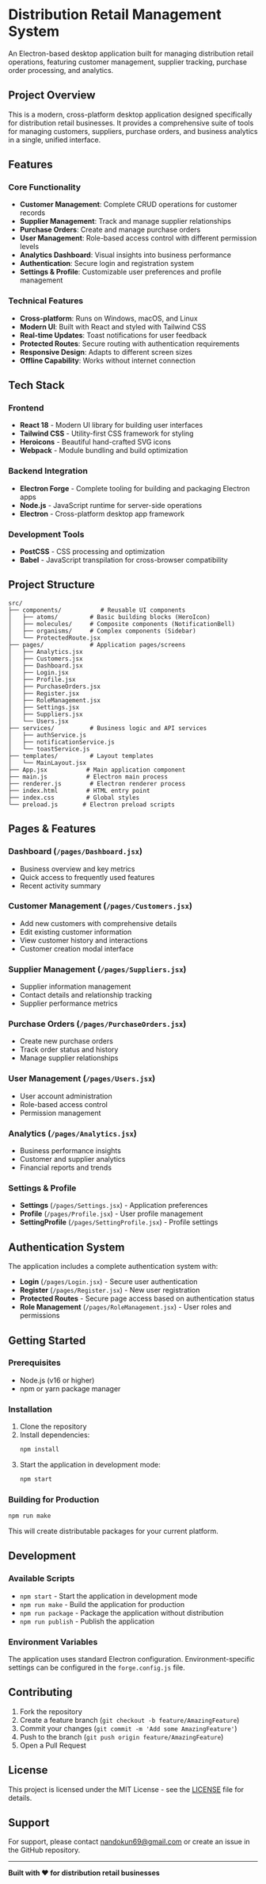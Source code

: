 # Distribution Retail Management System

An Electron-based desktop application built for managing distribution retail operations, featuring customer management, supplier tracking, purchase order processing, and analytics.

## Project Overview

This is a modern, cross-platform desktop application designed specifically for distribution retail businesses. It provides a comprehensive suite of tools for managing customers, suppliers, purchase orders, and business analytics in a single, unified interface.

## Features

### Core Functionality
- **Customer Management**: Complete CRUD operations for customer records
- **Supplier Management**: Track and manage supplier relationships
- **Purchase Orders**: Create and manage purchase orders
- **User Management**: Role-based access control with different permission levels
- **Analytics Dashboard**: Visual insights into business performance
- **Authentication**: Secure login and registration system
- **Settings & Profile**: Customizable user preferences and profile management

### Technical Features
- **Cross-platform**: Runs on Windows, macOS, and Linux
- **Modern UI**: Built with React and styled with Tailwind CSS
- **Real-time Updates**: Toast notifications for user feedback
- **Protected Routes**: Secure routing with authentication requirements
- **Responsive Design**: Adapts to different screen sizes
- **Offline Capability**: Works without internet connection

## Tech Stack

### Frontend
- **React 18** - Modern UI library for building user interfaces
- **Tailwind CSS** - Utility-first CSS framework for styling
- **Heroicons** - Beautiful hand-crafted SVG icons
- **Webpack** - Module bundling and build optimization

### Backend Integration
- **Electron Forge** - Complete tooling for building and packaging Electron apps
- **Node.js** - JavaScript runtime for server-side operations
- **Electron** - Cross-platform desktop app framework

### Development Tools
- **PostCSS** - CSS processing and optimization
- **Babel** - JavaScript transpilation for cross-browser compatibility

## Project Structure

```
src/
├── components/           # Reusable UI components
│   ├── atoms/         # Basic building blocks (HeroIcon)
│   ├── molecules/     # Composite components (NotificationBell)
│   ├── organisms/     # Complex components (Sidebar)
│   └── ProtectedRoute.jsx
├── pages/             # Application pages/screens
│   ├── Analytics.jsx
│   ├── Customers.jsx
│   ├── Dashboard.jsx
│   ├── Login.jsx
│   ├── Profile.jsx
│   ├── PurchaseOrders.jsx
│   ├── Register.jsx
│   ├── RoleManagement.jsx
│   ├── Settings.jsx
│   ├── Suppliers.jsx
│   └── Users.jsx
├── services/          # Business logic and API services
│   ├── authService.js
│   ├── notificationService.js
│   └── toastService.js
├── templates/         # Layout templates
│   └── MainLayout.jsx
├── App.jsx           # Main application component
├── main.js           # Electron main process
├── renderer.js        # Electron renderer process
├── index.html        # HTML entry point
├── index.css         # Global styles
└── preload.js       # Electron preload scripts
```

## Pages & Features

### Dashboard (`/pages/Dashboard.jsx`)
- Business overview and key metrics
- Quick access to frequently used features
- Recent activity summary

### Customer Management (`/pages/Customers.jsx`)
- Add new customers with comprehensive details
- Edit existing customer information
- View customer history and interactions
- Customer creation modal interface

### Supplier Management (`/pages/Suppliers.jsx`)
- Supplier information management
- Contact details and relationship tracking
- Supplier performance metrics

### Purchase Orders (`/pages/PurchaseOrders.jsx`)
- Create new purchase orders
- Track order status and history
- Manage supplier relationships

### User Management (`/pages/Users.jsx`)
- User account administration
- Role-based access control
- Permission management

### Analytics (`/pages/Analytics.jsx`)
- Business performance insights
- Customer and supplier analytics
- Financial reports and trends

### Settings & Profile
- **Settings** (`/pages/Settings.jsx`) - Application preferences
- **Profile** (`/pages/Profile.jsx`) - User profile management
- **SettingProfile** (`/pages/SettingProfile.jsx`) - Profile settings

## Authentication System

The application includes a complete authentication system with:
- **Login** (`/pages/Login.jsx`) - Secure user authentication
- **Register** (`/pages/Register.jsx`) - New user registration
- **Protected Routes** - Secure page access based on authentication status
- **Role Management** (`/pages/RoleManagement.jsx`) - User roles and permissions

## Getting Started

### Prerequisites
- Node.js (v16 or higher)
- npm or yarn package manager

### Installation
1. Clone the repository
2. Install dependencies:
   ```bash
   npm install
   ```
3. Start the application in development mode:
   ```bash
   npm start
   ```

### Building for Production
```bash
npm run make
```

This will create distributable packages for your current platform.

## Development

### Available Scripts
- `npm start` - Start the application in development mode
- `npm run make` - Build the application for production
- `npm run package` - Package the application without distribution
- `npm run publish` - Publish the application

### Environment Variables
The application uses standard Electron configuration. Environment-specific settings can be configured in the `forge.config.js` file.

## Contributing

1. Fork the repository
2. Create a feature branch (`git checkout -b feature/AmazingFeature`)
3. Commit your changes (`git commit -m 'Add some AmazingFeature'`)
4. Push to the branch (`git push origin feature/AmazingFeature`)
5. Open a Pull Request

## License

This project is licensed under the MIT License - see the [LICENSE](LICENSE) file for details.

## Support

For support, please contact nandokun69@gmail.com or create an issue in the GitHub repository.

---

**Built with ❤️ for distribution retail businesses**
